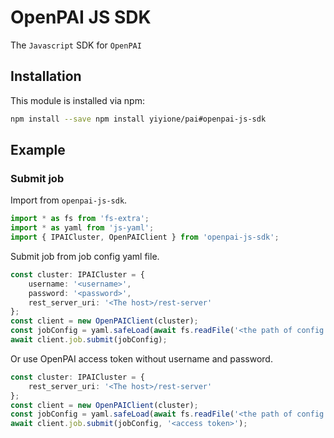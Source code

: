 # OpenPAI JS SDK

The `Javascript` SDK for `OpenPAI`

## Installation

This module is installed via npm:

```bash
npm install --save npm install yiyione/pai#openpai-js-sdk
```

## Example

### Submit job

Import from `openpai-js-sdk`.

```ts
import * as fs from 'fs-extra';
import * as yaml from 'js-yaml';
import { IPAICluster, OpenPAIClient } from 'openpai-js-sdk';
```

Submit job from job config yaml file.

```ts
const cluster: IPAICluster = {
    username: '<username>',
    password: '<password>',
    rest_server_uri: '<The host>/rest-server'
};
const client = new OpenPAIClient(cluster);
const jobConfig = yaml.safeLoad(await fs.readFile('<the path of config yaml file>', 'utf8'));
await client.job.submit(jobConfig);
```

Or use OpenPAI access token without username and password.

```ts
const cluster: IPAICluster = {
    rest_server_uri: '<The host>/rest-server'
};
const client = new OpenPAIClient(cluster);
const jobConfig = yaml.safeLoad(await fs.readFile('<the path of config yaml file>', 'utf8'));
await client.job.submit(jobConfig, '<access token>');
```
